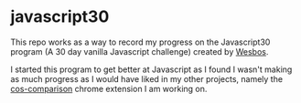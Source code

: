 # javascript30

This repo works as a way to record my progress on the Javascript30 program
(A 30 day vanilla Javascript challenge) created by
[Wesbos](https://wesbos.com/).

I started this program to get better at Javascript as I found I wasn't making
as much progress as I would have liked in my other projects, namely the
[cos-comparison](https://github.com/Matt-McConway/cos-comparison) chrome
extension I am working on. 
